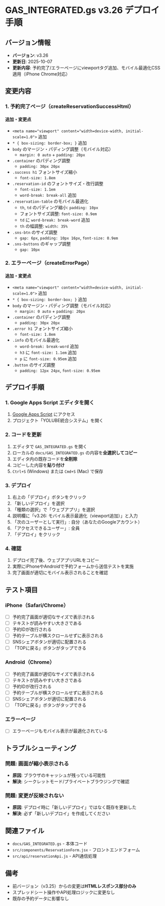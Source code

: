 # GAS_INTEGRATED.gs v3.26 デプロイ手順

## バージョン情報
- **バージョン**: v3.26
- **更新日**: 2025-10-07
- **更新内容**: 予約完了/エラーページにviewportタグ追加、モバイル最適化CSS適用（iPhone Chrome対応）

## 変更内容

### 1. 予約完了ページ（createReservationSuccessHtml）
#### 追加・変更点
- `<meta name="viewport" content="width=device-width, initial-scale=1.0">` 追加
- `* { box-sizing: border-box; }` 追加
- `body` のマージン・パディング調整（モバイル対応）
  - `margin: 0 auto` + `padding: 20px`
- `.container` のパディング調整
  - `padding: 30px 20px`
- `.success h1` フォントサイズ縮小
  - `font-size: 1.8em`
- `.reservation-id` のフォントサイズ・改行調整
  - `font-size: 1.1em`
  - `word-break: break-all` 追加
- `.reservation-table` のモバイル最適化
  - `th`, `td` のパディング縮小: `padding: 10px`
  - フォントサイズ調整: `font-size: 0.9em`
  - `td` に `word-break: break-word` 追加
  - `th` の幅調整: `width: 35%`
- `.sns-btn` のサイズ調整
  - `gap: 6px`, `padding: 10px 16px`, `font-size: 0.9em`
- `.sns-buttons` のギャップ調整
  - `gap: 10px`

### 2. エラーページ（createErrorPage）
#### 追加・変更点
- `<meta name="viewport" content="width=device-width, initial-scale=1.0">` 追加
- `* { box-sizing: border-box; }` 追加
- `body` のマージン・パディング調整（モバイル対応）
  - `margin: 0 auto` + `padding: 20px`
- `.container` のパディング調整
  - `padding: 30px 20px`
- `.error h1` フォントサイズ縮小
  - `font-size: 1.8em`
- `.info` のモバイル最適化
  - `word-break: break-word` 追加
  - `h3` に `font-size: 1.1em` 追加
  - `p` に `font-size: 0.95em` 追加
- `.button` のサイズ調整
  - `padding: 12px 24px`, `font-size: 0.95em`

## デプロイ手順

### 1. Google Apps Script エディタを開く
1. [Google Apps Script](https://script.google.com/) にアクセス
2. プロジェクト「YOLUBE統合システム」を開く

### 2. コードを更新
1. エディタで `GAS_INTEGRATED.gs` を開く
2. ローカルの `docs/GAS_INTEGRATED.gs` の内容を**全選択してコピー**
3. エディタ内の既存コードを**全削除**
4. コピーした内容を**貼り付け**
5. `Ctrl+S` (Windows) または `Cmd+S` (Mac) で保存

### 3. デプロイ
1. 右上の「デプロイ」ボタンをクリック
2. 「新しいデプロイ」を選択
3. 「種類の選択」で「ウェブアプリ」を選択
4. 説明欄に「v3.26: モバイル表示最適化（viewport追加）」と入力
5. 「次のユーザーとして実行」: 自分（あなたのGoogleアカウント）
6. 「アクセスできるユーザー」: 全員
7. 「デプロイ」をクリック

### 4. 確認
1. デプロイ完了後、ウェブアプリURLをコピー
2. 実際にiPhoneやAndroidで予約フォームから送信テストを実施
3. 完了画面が適切にモバイル表示されることを確認

## テスト項目

### iPhone（Safari/Chrome）
- [ ] 予約完了画面が適切なサイズで表示される
- [ ] テキストが読みやすい大きさである
- [ ] 予約IDが改行される
- [ ] 予約テーブルが横スクロールせずに表示される
- [ ] SNSシェアボタンが適切に配置される
- [ ] 「TOPに戻る」ボタンがタップできる

### Android（Chrome）
- [ ] 予約完了画面が適切なサイズで表示される
- [ ] テキストが読みやすい大きさである
- [ ] 予約IDが改行される
- [ ] 予約テーブルが横スクロールせずに表示される
- [ ] SNSシェアボタンが適切に配置される
- [ ] 「TOPに戻る」ボタンがタップできる

### エラーページ
- [ ] エラーページもモバイル表示が最適化されている

## トラブルシューティング

### 問題: 画面が縮小表示される
- **原因**: ブラウザのキャッシュが残っている可能性
- **解決**: シークレットモード/プライベートブラウジングで確認

### 問題: 変更が反映されない
- **原因**: デプロイ時に「新しいデプロイ」ではなく既存を更新した
- **解決**: 必ず「新しいデプロイ」を作成してください

## 関連ファイル
- `docs/GAS_INTEGRATED.gs` - 本体コード
- `src/components/ReservationForm.jsx` - フロントエンドフォーム
- `src/api/reservationApi.js` - API通信処理

## 備考
- 前バージョン（v3.25）からの変更は**HTMLレスポンス部分のみ**
- スプレッドシート操作やAPI処理ロジックに変更なし
- 既存の予約データに影響なし

